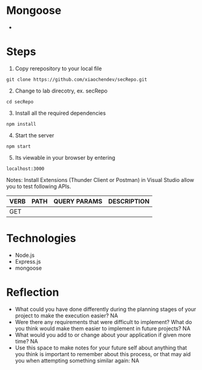# Mongoose
- 

# Steps
1. Copy rerepository to your local file
```
git clone https://github.com/xiaochendev/secRepo.git
```

2. Change to lab direcotry, ex. secRepo
```
cd secRepo
```

3. Install all the required dependencies
```
npm install
```

4. Start the server
```
npm start
```

5. Its viewable in your browser by entering
```
localhost:3000
```

Notes: Install Extensions (Thunder Client or Postman) in Visual Studio allow you to test following APIs.

|  VERB |   PATH | QUERY PARAMS | DESCRIPTION |
|----------|----------|--------|------------------------------|
|  GET	| 


# Technologies
- Node.js
- Express.js
- mongoose


# Reflection
- What could you have done differently during the planning stages of your project to make the execution easier?
  NA
- Were there any requirements that were difficult to implement? What do you think would make them easier to implement in future projects?
  NA
- What would you add to or change about your application if given more time?
  NA
- Use this space to make notes for your future self about anything that you think is important to remember about this process, or that may aid you when attempting something similar again:
  NA